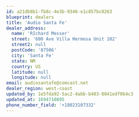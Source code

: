 ```yaml
---
id: a21db8b1-fb8c-4e3b-9346-e1c857bc0263
blueprint: dealers
title: 'Audio Santa Fe'
dealer_address:
  name: 'RIchard Messer'
  street: '600 Ave Villa Hermosa Unit 102'
  street2: null
  postCode: '87506'
  city: 'Santa Fe'
  state: NM
  country: US
  latitude: null
  longitude: null
email: audiosantafe@comcast.net
dealer_region: west-coast
updated_by: 1e5fda92-5ac2-4abb-b403-8041edf0b4c3
updated_at: 1694710895
phone_number_field: '+18023107332'
---
```

